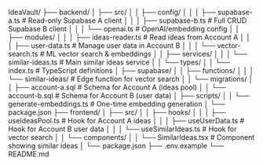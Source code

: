 IdeaVault/
├── backend/
│   ├── src/
│   │   ├── config/
│   │   │   ├── supabase-a.ts          # Read-only Supabase A client
│   │   │   ├── supabase-b.ts          # Full CRUD Supabase B client
│   │   │   └── openai.ts              # OpenAI/embedding config
│   │   ├── modules/
│   │   │   ├── ideas-reader.ts        # Read ideas from Account A
│   │   │   ├── user-data.ts           # Manage user data in Account B
│   │   │   └── vector-search.ts       # ML vector search & embeddings
│   │   ├── services/
│   │   │   └── similar-ideas.ts       # Main similar ideas service
│   │   └── types/
│   │       └── index.ts               # TypeScript definitions
│   ├── supabase/
│   │   ├── functions/
│   │   │   └── similar-ideas/         # Edge function for vector search
│   │   └── migrations/
│   │       ├── account-a.sql          # Schema for Account A (ideas pool)
│   │       └── account-b.sql          # Schema for Account B (user data)
│   ├── scripts/
│   │   └── generate-embeddings.ts    # One-time embedding generation
│   └── package.json
├── frontend/
│   ├── src/
│   │   ├── hooks/
│   │   │   ├── useIdeasPool.ts        # Hook for Account A ideas
│   │   │   ├── useUserData.ts         # Hook for Account B user data
│   │   │   └── useSimilarIdeas.ts     # Hook for vector search
│   │   └── components/
│   │       └── SimilarIdeas.tsx       # Component showing similar ideas
│   └── package.json
├── .env.example
└── README.md